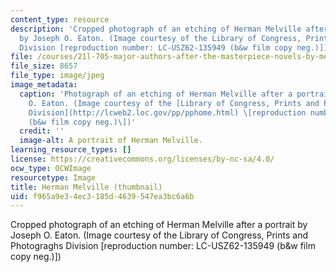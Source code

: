 ```yaml
---
content_type: resource
description: 'Cropped photograph of an etching of Herman Melville after a portrait
  by Joseph O. Eaton. (Image courtesy of the Library of Congress, Prints and Photograghs
  Division [reproduction number: LC-USZ62-135949 (b&w film copy neg.)])'
file: /courses/21l-705-major-authors-after-the-masterpiece-novels-by-melville-twain-faulkner-and-morrison-fall-2006/f965a9e34ec3185d4639547ea3bc6a6b_21l-705f06-th.jpg
file_size: 8657
file_type: image/jpeg
image_metadata:
  caption: 'Photograph of an etching of Herman Melville after a portrait by Joseph
    O. Eaton. (Image courtesy of the [Library of Congress, Prints and Photographs
    Division](http://lcweb2.loc.gov/pp/pphome.html) \[reproduction number: LC-USZ62-135949
    (b&w film copy neg.)\])'
  credit: ''
  image-alt: A portrait of Herman Melville.
learning_resource_types: []
license: https://creativecommons.org/licenses/by-nc-sa/4.0/
ocw_type: OCWImage
resourcetype: Image
title: Herman Melville (thumbnail)
uid: f965a9e3-4ec3-185d-4639-547ea3bc6a6b
---
```

Cropped photograph of an etching of Herman Melville after a portrait by Joseph O. Eaton. (Image courtesy of the Library of Congress, Prints and Photograghs Division [reproduction number: LC-USZ62-135949 (b&w film copy neg.)])